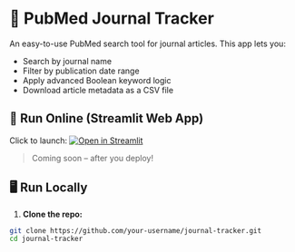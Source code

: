 # 🧪 PubMed Journal Tracker

An easy-to-use PubMed search tool for journal articles. This app lets you:

- Search by journal name
- Filter by publication date range
- Apply advanced Boolean keyword logic
- Download article metadata as a CSV file

## 🚀 Run Online (Streamlit Web App)

Click to launch: [![Open in Streamlit](https://static.streamlit.io/badges/streamlit_badge_black_white.svg)](https://streamlit.io)

> Coming soon – after you deploy!

## 🖥 Run Locally

1. **Clone the repo:**

```bash
git clone https://github.com/your-username/journal-tracker.git
cd journal-tracker
